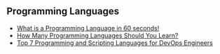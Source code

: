 ## Programming Languages

- [What is a Programming Language in 60 seconds!](https://www.youtube.com/watch?v=XASY30EfGAc)
- [How Many Programming Languages Should You Learn?](https://www.youtube.com/watch?v=Z554ln47V3k&t=127s)
- [Top 7 Programming and Scripting Languages for DevOps Engineers](https://www.turing.com/blog/programming-and-scripting-languages-devops-engineers-should-learn/)